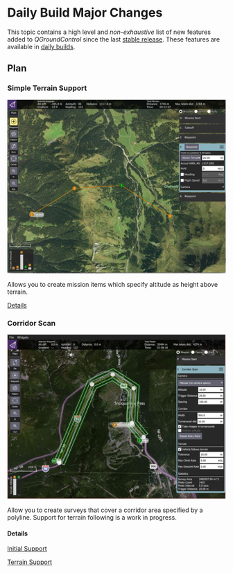 # Daily Build Major Changes

This topic contains a high level and *non-exhaustive* list of new features added to *QGroundControl* since the last [stable release](../releases/release_notes.md). These features are available in [daily builds](../releases/daily_builds.md).

## Plan

### Simple Terrain Support

![](../../assets/Plan/SimpleMissionItemTerrain.jpg)

Allows you to create mission items which specify altitude as height above terrain. 

[Details](https://github.com/mavlink/qgroundcontrol/pull/6225)

### Corridor Scan

![Corridor Scan](../../assets/Plan/corridor_scan.jpg) 

Allow you to create surveys that cover a corridor area specified by a polyline. 
Support for terrain following is a work in progress.

#### Details
[Initial Support](https://github.com/mavlink/qgroundcontrol/pull/6068)

[Terrain Support](https://github.com/mavlink/qgroundcontrol/pull/6231)

